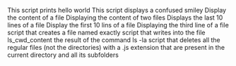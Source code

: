 This script prints hello world
This script displays a confused smiley
Display the content of a file
Displaying the content of two files
Displays the last 10 lines of a file
Display the first 10 lins of a file
Displaying the third line of a file
script that creates a file named exactly 
script that writes into the file ls_cwd_content the result of the command ls -la
script that deletes all the regular files (not the directories) with a .js extension that are present in the current directory and all its subfolders
